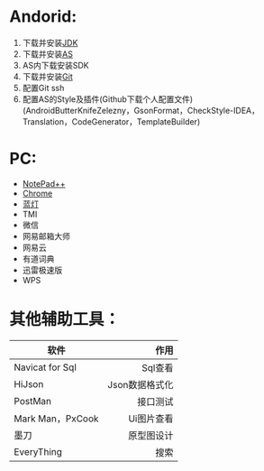 # Andorid:

1. 下载并安装[JDK](http://www.oracle.com/technetwork/java/javase/downloads/index.html)
2. 下载并安装[AS](https://developer.android.com/studio/)
3. AS内下载安装SDK
4. 下载并安装[Git](https://gitforwindows.org/)
5. 配置Git ssh
6. 配置AS的Style及插件(Github下载个人配置文件)
(AndroidButterKnifeZelezny，GsonFormat，CheckStyle-IDEA，Translation，CodeGenerator，TemplateBuilder)


# PC:

- [NotePad++](https://notepad-plus-plus.org/)
- [Chrome](https://www.google.cn/chrome/)
- [蓝灯](https://github.com/getlantern/lantern)
- TMI
- 微信
- 网易邮箱大师
- 网易云
- 有道词典
- 迅雷极速版
- WPS

# 其他辅助工具：

|软件|作用|
|-|-:|
|Navicat for Sql|Sql查看|
|HiJson|Json数据格式化|
|PostMan|接口测试|
|Mark Man，PxCook|Ui图片查看|
|墨刀|原型图设计|
|EveryThing|搜索|
